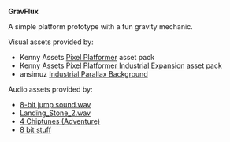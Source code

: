 
**GravFlux**

A simple platform prototype with a fun gravity mechanic.



Visual assets provided by:
- Kenny Assets [Pixel Platformer](https://kenney.nl/assets/pixel-platformer) asset pack
- Kenny Assets [Pixel Platformer Industrial Expansion](https://kenney.nl/assets/pixel-platformer-industrial-expansion) asset pack
- ansimuz [Industrial Parallax Background](https://opengameart.org/content/industrial-parallax-background)


Audio assets provided by:
- [8-bit jump sound.wav](https://freesound.org/people/vibritherabjit123/sounds/644410/)
- [Landing_Stone_2.wav](https://freesound.org/people/KieranKeegan/sounds/422754/)
- [4 Chiptunes (Adventure)](https://opengameart.org/content/4-chiptunes-adventure)
- [8 bit stuff](https://opengameart.org/content/8-bit-stuff)